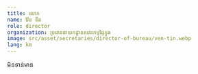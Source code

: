 ```yaml
---
title: លោក
name: វ៉ែន ទីន
role: director
organization: ប្រធាននាយកដ្ឋានសវនកម្មផ្ទៃក្នុង
image: src/asset/secretaries/director-of-bureau/ven-tin.webp
lang: km
---
```


មិនទាន់មាន
